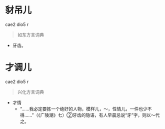# 豺吊儿
cae2 dio5 r
> 如东方言词典
- 牙齿。

# 才调儿
cae2 dio5 r
> 兴化方言词典
- 才情
  - “……我必定要拣一个绝好的人物，模样儿，～，性情儿，一件也少不得……”（《广陵潮》七）②牙齿的隐语，有人早晨忌说“牙”字，则以～代之。
